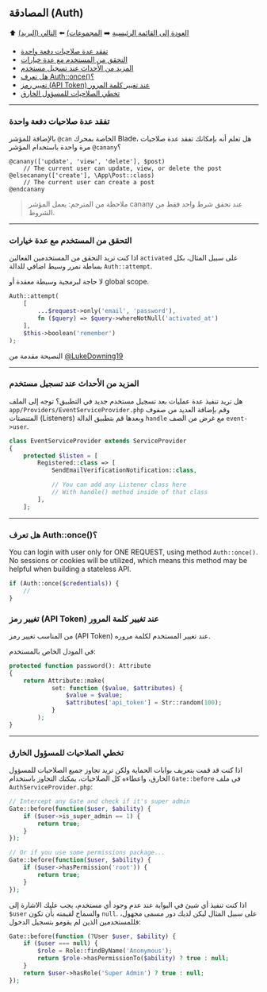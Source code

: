 ## المصادقة (Auth)

⬆️ [العودة إلى القائمة الرئيسية](README.md#laravel-tips) ➡️ [المجموعات)](collections.md) ⬅️ [التالي (البريد)](mail.md)

- [تفقد عدة صلاحيات دفعة واحدة](#check-multiple-permissions-at-once)
- [التحقق من المستخدم مع عدة خيارات](#authenticate-users-with-more-options)
- [المزيد من الأحداث عند تسجيل مستخدم](#more-events-on-user-registration)
- [هل تعرف Auth::once()؟](#did-you-know-about-authonce)
- [تغيير رمز (API Token) عند تغيير كلمة المرور](#change-api-token-on-users-password-update)
- [تخطي الصلاحيات للمسؤول الخارق](#override-permissions-for-super-admin)

---


<h3 id="check-multiple-permissions-at-once">
تفقد عدة صلاحيات دفعة واحدة
</h3>

بالإضافة للمؤشر `@can` الخاصة بمحرك Blade، هل تعلم أنه بإمكانك تفقد عدة صلاحيات مرة واحدة باستخدام المؤشر `@canany`؟

```blade
@canany(['update', 'view', 'delete'], $post)
    // The current user can update, view, or delete the post
@elsecanany(['create'], \App\Post::class)
    // The current user can create a post
@endcanany
```
> ملاحظة من المترجم: يعمل المؤشر canany عند تحقق شرط واحد فقط من الشروط.

---


<h3 id="authenticate-users-with-more-options">
التحقق من المستخدم مع عدة خيارات
</h3>

اذا كنت تريد التحقق من المستخدمين الفعالين `activated` على سبيل المثال، بكل بساطة نمرر وسيط اضافي للدالة `Auth::attempt`.

لا حاجة لبرمجية وسيطة معقدة أو global scope.

```php
Auth::attempt(
    [
        ...$request->only('email', 'password'),
        fn ($query) => $query->whereNotNull('activated_at')
    ],
    $this->boolean('remember')
);
```

النصيحة مقدمة من [@LukeDowning19](https://twitter.com/LukeDowning19)

---


<h3 id="more-events-on-user-registration">
المزيد من الأحداث عند تسجيل مستخدم
</h3>

هل تريد تنفيذ عدة عمليات بعد تسجيل مستخدم جديد في التطبيق؟ توجه إلى الملف `app/Providers/EventServiceProvider.php` وقم بإضافة العديد من صفوف المتنصتات (Listeners) وبعدها قم بتطبيق الدالة `handle` مع غرض من الصف `event->user`.


```php
class EventServiceProvider extends ServiceProvider
{
    protected $listen = [
        Registered::class => [
            SendEmailVerificationNotification::class,

            // You can add any Listener class here
            // With handle() method inside of that class
        ],
    ];
```

---


<h3 id="did-you-know-about-authonce">
هل تعرف Auth::once()؟
</h3>


You can login with user only for ONE REQUEST, using method `Auth::once()`.
No sessions or cookies will be utilized, which means this method may be helpful when building a stateless API.

```php
if (Auth::once($credentials)) {
    //
}
```

<h3 id="change-api-token-on-users-password-update">
تغيير رمز (API Token) عند تغيير كلمة المرور
</h3>


من المناسب تغيير رمز (API Token) عند تغيير المستخدم لكلمة مروره.

في المودل الخاص بالمستخدم:

```php
protected function password(): Attribute
{
    return Attribute::make(
            set: function ($value, $attributes) {
                $value = $value;
                $attributes['api_token'] = Str::random(100);
            }
        );
}
```

---



<h3 id="override-permissions-for-super-admin">
تخطي الصلاحيات للمسؤول الخارق
</h3>

اذا كنت قد قمت بتعريف بوابات الحماية ولكن تريد تجاوز جميع الصلاحيات للمسؤول الخارق، واعطاءه كل الصلاحيات، يمكنك التجاوز باستخدام `Gate::before` في ملف `AuthServiceProvider.php`:


```php
// Intercept any Gate and check if it's super admin
Gate::before(function($user, $ability) {
    if ($user->is_super_admin == 1) {
        return true;
    }
});

// Or if you use some permissions package...
Gate::before(function($user, $ability) {
    if ($user->hasPermission('root')) {
        return true;
    }
});
```

اذا كنت تنفيذ أي شيئ في البوابة عند عدم وجود أي مستخدم، يجب عليك الاشارة إلى `$user` والسماح لقيمته بأن تكون `null`. على سبيل المثال ليكن لديك دور مسمى مجهول، فللمستخدمين الذين لم يقومو بتسجيل الدخول:


```php
Gate::before(function (?User $user, $ability) {
    if ($user === null) {
        $role = Role::findByName('Anonymous');
        return $role->hasPermissionTo($ability) ? true : null;
    }
    return $user->hasRole('Super Admin') ? true : null;
});
```

